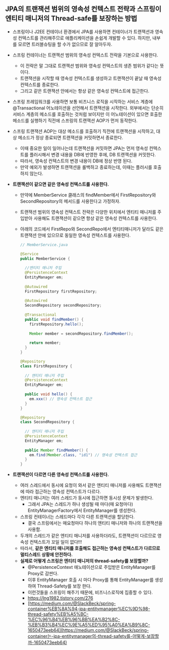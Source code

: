 ## JPA의 트랜잭션 범위의 영속성 컨텍스트 전략과 스프링이 엔티티 매니저의 Thread-safe를 보장하는 방법

* 스프링이나 J2EE 컨테이너 환경에서 JPA를 사용하면 컨테이너가 트랜잭션과 영속성 컨텍스트를 관리해주므로 애플리케이션을 손쉽게 개발할 수 있다. 하지만, 내부를 모르면 트러블슈팅을 할 수가 없으므로 잘 알아두자.

* 스프링 컨테이너는 트랜잭션 범위의 영속성 컨텍스트 전략을 기본으로 사용한다.

  * 이 전략은 말 그대로 트랜잭션 범위와 영속성 컨텍스트의 생존 범위가 같다는 뜻이다.
  * 트랜잭션을 시작할 때 영속성 컨텍스트를 생성하고 트랜잭션이 끝날 때 영속성 컨텍스트를 종료한다.
  * 그리고 같은 트랜잭션 안에서는 항상 같은 영속성 컨텍스트에 접근한다.

* 스프링 프레임워크를 사용하면 보통 비즈니스 로직을 시작하는 서비스 계층에 @Transactional 어노테이션을 선언해서 트랜잭션을 시작한다. 외부에서는 단순히 서비스 계층의 메소드를 호출하는 것처럼 보이지만 이 어노테이션이 있으면 호출한 메소드를 실행하기 직전에 스프링의 트랜잭션 AOP가 먼저 동작한다.

* 스프링 트랜잭션 AOP는 대상 메소드를 호출하기 직전에 트랜잭션을 시작하고, 대상 메소드가 정상 종료되면 트랜잭션을 커밋하면서 종료한다. 

  * 이때 중요한 일이 일어나는데 트랜잭션을 커밋하면 JPA는 먼저 영속성 컨텍스트를 플러시해서 변경 내용을 DB에 반영한 후에, DB 트랜잭션을 커밋한다.
  * 따라서, 영속성 컨텍스트의 변경 내용이 DB에 정상 반영 된다.
  * 만약 예외가 발생하면 트랜잭션을 롤백하고 종료하는데, 이때는 플러시를 호출하지 않는다.

* **트랜잭션이 같으면 같은 영속성 컨텍스트를 사용한다.**

  * 만약에 MemberService 클래스의 findMember에서 FirstRepository와 SecondRepository의 메서드를 사용한다고 가정하자.

  * 트랜잭션 범위의 영속성 컨텍스트 전략은 다양한 위치에서 엔티티 매니저를 주입받아 사용해도 트랜잭션이 같으면 항상 같은 영속성 컨텍스트를 사용한다.

  * 아래의 코드에서 FirstRepo와 SecondRepo에서 엔티티매니저가 달라도 같은 트랜잭션 안에 있으므로 동일한 영속성 컨텍스트를 사용한다.

    ```java
    // MemberService.java
    
    @Service
    public MemberService {
      
      //엔티티 매니저 주입
      @PersistenceContext
      EntityManager em;
      
      @Autowired
      FirstRepository firstRepository;
      
      @Autowired
      SecondRepository secondRepository;
      
      @Transactional
      public void findMember() {
        firstRepository.hello();
        
        Member member = secondRepository.findMember();
        
        return member;
      }
    }
    ```

    ```java
    @Repository
    class FirstRepository {
      
      // 엔티티 매니저 주입
      @PersistenceContext
      EntityManager em;
      
      public void hello() {
        em.xxx() // 영속성 컨텍스트 접근
      }
    }
    ```

    ```java
    @Repository
    class SecondRepository {
      
      // 엔티티 매니저 주입
      @PersistenceContext
      EntityManager em;
      
      public Member findMember() {
        em.find(Member.class, "id1") // 영속성 컨텍스트 접근
      }
    }
    ```

* **트랜잭션이 다르면 다른 영속성 컨텍스트를 사용한다.**

  * 여러 스레드에서 동시에 요청이 와서 같은 엔티티 매니저를 사용해도 트랜잭션에 따라 접근하는 영속성 컨텍스트가 다르다.
  * 엔티티 매니저는 여러 스레드가 동시에 접근하면 동시성 문제가 발생한다.
    * 그래서 JPA는 스레드가 하나 생성될 때 마다(매 요청마다) EntityManagerFactory에서 EntityManager를 생성한다.
  * 스프링 컨테이너는 스레드마다 각각 다른 트랜잭션을 할당한다.
    * 결국 스프링에서는 매요청마다 하나의 엔티티 매니저와 하나의 트랜잭션을 사용함.
  * 두개의 스레드가 같은 엔티티 매니저를 사용하더라도, 트랜잭션이 다르므로 영속성 컨텍스트가 꼬일 일이 없다!!!
  * 따라서, **같은 엔티티 매니저를 호출해도 접근하는 영속성 컨텍스트가 다르므로 멀티스레드 상황에 안전하다.**
  * **실제로 어떻게 스프링은 엔티티 매니저의 thread-safety를 보장할까?**
    * @PersistenceContext 애노테이션으로 주입받은 EntityManager를 Proxy로 감싼다.
    * 이후 EntityManager 호출 시 마다 Proxy를 통해 EntityManager를 생성 하여 Thread-Safety를 보장 한다.
    * 이런것들을 스프링이 해주기 때문에, 비즈니스로직에 집중할 수 있다.
    * https://lng1982.tistory.com/276
    * [https://medium.com/@SlackBeck/spring-container%EB%8A%94-jpa-entitymanager%EC%9D%98-thread-safety%EB%A5%BC-%EC%96%B4%EB%96%BB%EA%B2%8C-%EB%B3%B4%EC%9E%A5%ED%95%A0%EA%B9%8C-1650473eeb64](https://medium.com/@SlackBeck/spring-container는-jpa-entitymanager의-thread-safety를-어떻게-보장할까-1650473eeb64)